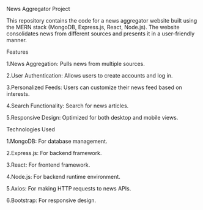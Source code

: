News Aggregator Project

This repository contains the code for a news aggregator website built using the MERN stack (MongoDB, Express.js, React, Node.js). The website consolidates news from different sources and presents it in a user-friendly manner.

Features


1.News Aggregation: Pulls news from multiple sources.

2.User Authentication: Allows users to create accounts and log in.

3.Personalized Feeds: Users can customize their news feed based on interests.

4.Search Functionality: Search for news articles.

5.Responsive Design: Optimized for both desktop and mobile views.







Technologies Used


1.MongoDB: For database management.

2.Express.js: For backend framework.

3.React: For frontend framework.

4.Node.js: For backend runtime environment.

5.Axios: For making HTTP requests to news APIs.

6.Bootstrap: For responsive design.
